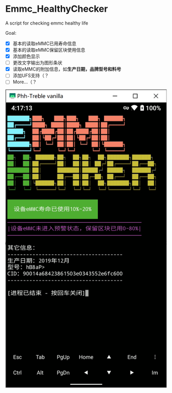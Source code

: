 # Emmc_HealthyChecker
A script for checking emmc healthy life

Goal:
- [x] 基本的读取eMMC已用寿命信息
- [x] 基本的读取eMMC保留区块使用信息
- [x] 添加颜色显示
- [ ] 更改文字输出为图形条状
- [x] 读取eMMC的附加信息，如**生产日期，品牌型号和料号**
- [ ] 添加UFS支持（？
- [ ] More...（？

![当前实现](sample/image.png)